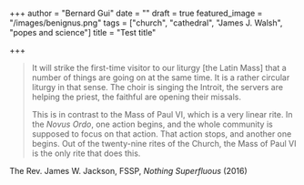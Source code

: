 +++
author = "Bernard Gui"
date = ""
draft = true
featured_image = "/images/benignus.png"
tags = ["church", "cathedral", "James J. Walsh", "popes and science"]
title = "Test title"

+++
> It will strike the first-time visitor to our liturgy \[the Latin Mass\] that a number of things are going on at the same time. It is a rather circular liturgy in that sense. The choir is singing the Introit, the servers are helping the priest, the faithful are opening their missals.
>
> This is in contrast to the Mass of Paul VI, which is a very linear rite. In the _Novus Ordo_, one action begins, and the whole community is supposed to focus on that action. That action stops, and another one begins. Out of the twenty-nine rites of the Church, the Mass of Paul VI is the only rite that does this.

The Rev. James W. Jackson, FSSP, _Nothing Superfluous_ (2016)